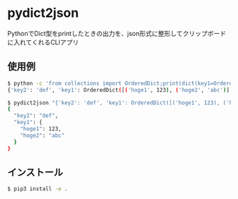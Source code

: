 # pydict2json

PythonでDict型をprintしたときの出力を、json形式に整形してクリップボードに入れてくれるCLIアプリ


## 使用例

```sh
$ python -c 'from collections import OrderedDict;print(dict(key1=OrderedDict({"hoge1":123, "hoge2":"abc"}),key2="def"))'
{'key2': 'def', 'key1': OrderedDict([('hoge1', 123), ('hoge2', 'abc')])}

$ pydict2json "{'key2': 'def', 'key1': OrderedDict([('hoge1', 123), ('hoge2', 'abc')])}"
{
  "key2": "def",
  "key1": {
    "hoge1": 123,
    "hoge2": "abc"
  }
}
```

## インストール

```sh
$ pip3 install -e .
```
